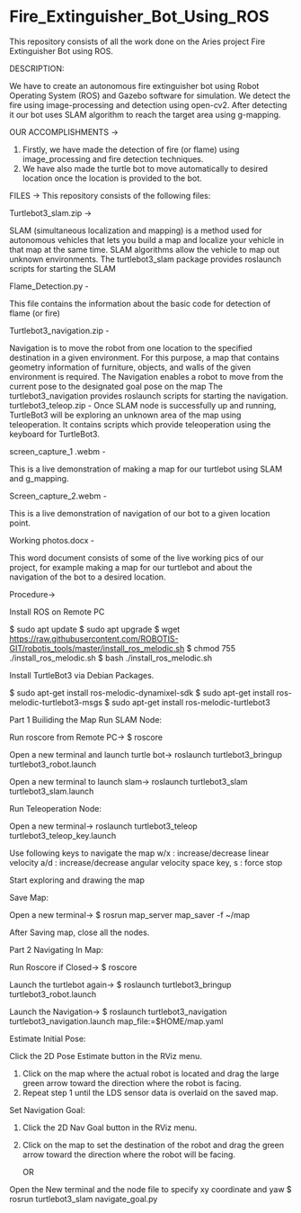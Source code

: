 # Fire_Extinguisher_Bot_Using_ROS
This repository consists of all the work done on the Aries project Fire Extinguisher Bot using ROS.

DESCRIPTION:

We have to create an autonomous fire extinguisher bot using Robot Operating System (ROS) and Gazebo software for simulation.
We detect the fire using image-processing and detection using open-cv2. After detecting it our bot uses SLAM algorithm to reach the target area using g-mapping.

OUR ACCOMPLISHMENTS ->

1)	Firstly, we have made the detection of fire (or flame) using image_processing and fire detection techniques.
2)	We have also made the turtle bot to move automatically to desired location once the location is provided to the bot.


FILES ->
This repository consists of the following files:

Turtlebot3_slam.zip ->

SLAM (simultaneous localization and mapping) is a method used for autonomous vehicles that lets you build a map and localize your vehicle in that map at the same time. SLAM algorithms allow the vehicle to map out unknown environments.
The turtlebot3_slam package provides roslaunch scripts for starting the SLAM

Flame_Detection.py -

This file contains the information about the basic code for detection of flame (or fire)

Turtlebot3_navigation.zip -

Navigation is to move the robot from one location to the specified destination in a given environment. For this purpose, a map that contains geometry information of furniture, objects, and walls of the given environment is required. The Navigation enables a robot to move from the current pose to the designated goal pose on the map 
The turtlebot3_navigation provides roslaunch scripts for starting the navigation.
turtlebot3_teleop.zip -
Once SLAM node is successfully up and running, TurtleBot3 will be exploring an unknown area of the map using teleoperation. It contains scripts which provide teleoperation using the keyboard for TurtleBot3.

screen_capture_1 .webm -

This is a live demonstration of making a map for our turtlebot using SLAM and g_mapping.

Screen_capture_2.webm -

This is a live demonstration of navigation of our bot to a given location point.

Working photos.docx -

This word document consists of some of the live working pics of our project, for example making a map for our turtlebot and about the navigation of the bot to a desired location.


Procedure->

Install ROS on Remote PC

$ sudo apt update
$ sudo apt upgrade
$ wget  https://raw.githubusercontent.com/ROBOTIS-GIT/robotis_tools/master/install_ros_melodic.sh
$ chmod 755 ./install_ros_melodic.sh 
$ bash ./install_ros_melodic.sh


Install TurtleBot3 via Debian Packages.

$ sudo apt-get install ros-melodic-dynamixel-sdk
$ sudo apt-get install ros-melodic-turtlebot3-msgs
$ sudo apt-get install ros-melodic-turtlebot3


Part 1 Builiding the Map
Run SLAM Node:

Run roscore from Remote PC->
$ roscore

Open a new terminal and launch turtle bot->
roslaunch turtlebot3_bringup turtlebot3_robot.launch

Open a new terminal to launch slam->
roslaunch turtlebot3_slam turtlebot3_slam.launch


Run Teleoperation Node:

Open a new terminal->
roslaunch turtlebot3_teleop turtlebot3_teleop_key.launch


Use following keys to navigate the map
w/x : increase/decrease linear velocity
a/d : increase/decrease angular velocity
space key, s : force stop


Start exploring and drawing the map

Save Map:

Open a new terminal->
$ rosrun map_server map_saver -f ~/map


After Saving map, close all the nodes.


Part 2 Navigating In Map:

Run Roscore if Closed->
$ roscore

Launch the turtlebot again->
$ roslaunch turtlebot3_bringup turtlebot3_robot.launch

Launch the Navigation->
$ roslaunch turtlebot3_navigation turtlebot3_navigation.launch map_file:=$HOME/map.yaml


Estimate Initial Pose:

Click the 2D Pose Estimate button in the RViz menu.

 

1.	Click on the map where the actual robot is located and drag the large green arrow toward the direction where the robot is facing.
2.	Repeat step 1 until the LDS sensor data is overlaid on the saved map.


Set Navigation Goal:

1.	Click the 2D Nav Goal button in the RViz menu.
 
2.	Click on the map to set the destination of the robot and drag the green arrow toward the direction where the robot will be facing.
		

	OR

Open the New terminal and the node file to specify xy coordinate and yaw
	$ rosrun turtlebot3_slam navigate_goal.py 


